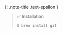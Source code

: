<!-- _includes/docs/env/git/ -->

{: .note-title .text-epsilon } 
> ✅ Installation
>
> `$ brew install git`
